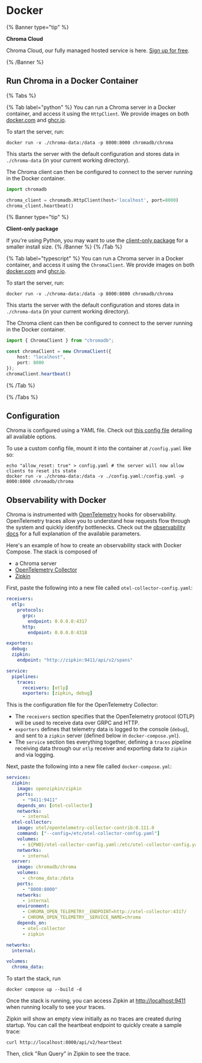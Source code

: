# Docker

{% Banner type="tip" %}

**Chroma Cloud**

Chroma Cloud, our fully managed hosted service is here. [Sign up for free](https://trychroma.com/signup).

{% /Banner %}

## Run Chroma in a Docker Container

{% Tabs %}

{% Tab label="python" %}
You can run a Chroma server in a Docker container, and access it using the `HttpClient`. We provide images on both [docker.com](https://hub.docker.com/r/chromadb/chroma) and [ghcr.io](https://github.com/chroma-core/chroma/pkgs/container/chroma).

To start the server, run:

```terminal
docker run -v ./chroma-data:/data -p 8000:8000 chromadb/chroma
```

This starts the server with the default configuration and stores data in `./chroma-data` (in your current working directory).

The Chroma client can then be configured to connect to the server running in the Docker container.

```python
import chromadb

chroma_client = chromadb.HttpClient(host='localhost', port=8000)
chroma_client.heartbeat()
```

{% Banner type="tip" %}

**Client-only package**

If you're using Python, you may want to use the [client-only package](/production/chroma-server/python-thin-client) for a smaller install size.
{% /Banner %}
{% /Tab %}

{% Tab label="typescript" %}
You can run a Chroma server in a Docker container, and access it using the `ChromaClient`. We provide images on both [docker.com](https://hub.docker.com/r/chromadb/chroma) and [ghcr.io](https://github.com/chroma-core/chroma/pkgs/container/chroma).

To start the server, run:

```terminal
docker run -v ./chroma-data:/data -p 8000:8000 chromadb/chroma
```

This starts the server with the default configuration and stores data in `./chroma-data` (in your current working directory).

The Chroma client can then be configured to connect to the server running in the Docker container.

```typescript
import { ChromaClient } from "chromadb";

const chromaClient = new ChromaClient({
    host: "localhost",
    port: 8000
});
chromaClient.heartbeat()
```
{% /Tab %}

{% /Tabs %}

## Configuration

Chroma is configured using a YAML file. Check out [this config file](https://github.com/chroma-core/chroma/blob/main/rust/frontend/sample_configs/single_node_full.yaml) detailing all available options.

To use a custom config file, mount it into the container at `/config.yaml` like so:

```terminal
echo "allow_reset: true" > config.yaml # the server will now allow clients to reset its state
docker run -v ./chroma-data:/data -v ./config.yaml:/config.yaml -p 8000:8000 chromadb/chroma
```

## Observability with Docker

Chroma is instrumented with [OpenTelemetry](https://opentelemetry.io/) hooks for observability. OpenTelemetry traces allow you to understand how requests flow through the system and quickly identify bottlenecks. Check out the [observability docs](../administration/observability) for a full explanation of the available parameters.

Here's an example of how to create an observability stack with Docker Compose. The stack is composed of

- a Chroma server
- [OpenTelemetry Collector](https://github.com/open-telemetry/opentelemetry-collector)
- [Zipkin](https://zipkin.io/)

First, paste the following into a new file called `otel-collector-config.yaml`:

```yaml
receivers:
  otlp:
    protocols:
      grpc:
        endpoint: 0.0.0.0:4317
      http:
        endpoint: 0.0.0.0:4318

exporters:
  debug:
  zipkin:
    endpoint: "http://zipkin:9411/api/v2/spans"

service:
  pipelines:
    traces:
      receivers: [otlp]
      exporters: [zipkin, debug]
```

This is the configuration file for the OpenTelemetry Collector:
* The `receivers` section specifies that the OpenTelemetry protocol (OTLP) will be used to receive data over GRPC and HTTP.
* `exporters` defines that telemetry data is logged to the console (`debug`), and sent to a `zipkin` server (defined below in `docker-compose.yml`).
* The `service` section ties everything together, defining a `traces` pipeline receiving data through our `otlp` receiver and exporting data to `zipkin` and via logging.

Next, paste the following into a new file called `docker-compose.yml`:

```yaml
services:
  zipkin:
    image: openzipkin/zipkin
    ports:
      - "9411:9411"
    depends_on: [otel-collector]
    networks:
      - internal
  otel-collector:
    image: otel/opentelemetry-collector-contrib:0.111.0
    command: ["--config=/etc/otel-collector-config.yaml"]
    volumes:
      - ${PWD}/otel-collector-config.yaml:/etc/otel-collector-config.yaml
    networks:
      - internal
  server:
    image: chromadb/chroma
    volumes:
      - chroma_data:/data
    ports:
      - "8000:8000"
    networks:
      - internal
    environment:
      - CHROMA_OPEN_TELEMETRY__ENDPOINT=http://otel-collector:4317/
      - CHROMA_OPEN_TELEMETRY__SERVICE_NAME=chroma
    depends_on:
      - otel-collector
      - zipkin

networks:
  internal:

volumes:
  chroma_data:
```

To start the stack, run

```terminal
docker compose up --build -d
```

Once the stack is running, you can access Zipkin at [http://localhost:9411](http://localhost:9411) when running locally to see your traces.

Zipkin will show an empty view initially as no traces are created during startup. You can call the heartbeat endpoint to quickly create a sample trace:

```terminal
curl http://localhost:8000/api/v2/heartbeat
```

Then, click "Run Query" in Zipkin to see the trace.
